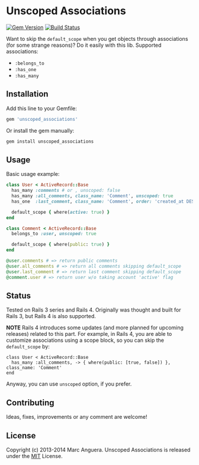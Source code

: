 # Unscoped Associations

[![Gem Version](https://badge.fury.io/rb/unscoped_associations.svg)](http://badge.fury.io/rb/unscoped_associations)
[![Build Status](https://travis-ci.org/markets/unscoped_associations.svg?branch=master)](https://travis-ci.org/markets/unscoped_associations)

Want to skip the `default_scope` when you get objects through associations (for some strange reasons)? Do it easily with this lib. Supported associations:
* `:belongs_to`
* `:has_one`
* `:has_many`

## Installation

Add this line to your Gemfile:

```ruby
gem 'unscoped_associations'
```

Or install the gem manually:

```ruby
gem install unscoped_associations
```

## Usage

Basic usage example:

```ruby
class User < ActiveRecord::Base
  has_many :comments # or , unscoped: false
  has_many :all_comments, class_name: 'Comment', unscoped: true
  has_one  :last_comment, class_name: 'Comment', order: 'created_at DESC', unscoped: true

  default_scope { where(active: true) }
end

class Comment < ActiveRecord::Base
  belongs_to :user, unscoped: true

  default_scope { where(public: true) }
end

@user.comments # => return public comments
@user.all_comments # => return all comments skipping default_scope
@user.last_comment # => return last comment skipping default_scope
@comment.user # => return user w/o taking account 'active' flag

```

## Status

Tested on Rails 3 series and Rails 4. Originally was thought and built for Rails 3, but Rails 4 is also supported.

**NOTE** Rails 4 introduces some updates (and more planned for upcoming releases) related to this part. For example, in Rails 4, you are able to customize associations using a scope block, so you can skip the `default_scope` by:

```
class User < ActiveRecord::Base
  has_many :all_comments, -> { where(public: [true, false]) }, class_name: 'Comment'
end
```

Anyway, you can use `unscoped` option, if you prefer.

## Contributing

Ideas, fixes, improvements or any comment are welcome!

## License

Copyright (c) 2013-2014 Marc Anguera. Unscoped Associations is released under the [MIT](LICENSE) License.
